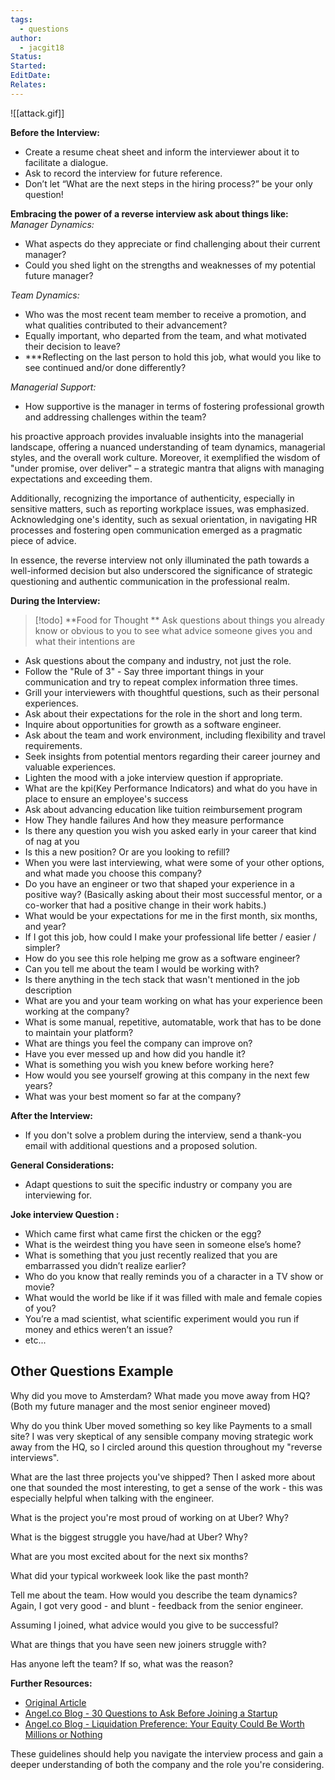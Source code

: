 ```yaml
---
tags:
  - questions
author:
  - jacgit18
Status: 
Started: 
EditDate: 
Relates:
---
```

![[attack.gif]]

**Before the Interview:**
- Create a resume cheat sheet and inform the interviewer about it to facilitate a dialogue.
- Ask to record the interview for future reference.
- Don’t let “What are the next steps in the hiring process?” be your only question!  

**Embracing the power of a reverse interview ask about things like:**
*Manager Dynamics:*
- What aspects do they appreciate or find challenging about their current manager?
- Could you shed light on the strengths and weaknesses of my potential future manager?

*Team Dynamics:*
- Who was the most recent team member to receive a promotion, and what qualities contributed to their advancement?
- Equally important, who departed from the team, and what motivated their decision to leave?
- ***Reflecting on the last person to hold this job, what would you like to see continued and/or done differently? 
 
 *Managerial Support:*
- How supportive is the manager in terms of fostering professional growth and addressing challenges within the team?

his proactive approach provides invaluable insights into the managerial landscape, offering a nuanced understanding of team dynamics, managerial styles, and the overall work culture. Moreover, it exemplified the wisdom of "under promise, over deliver" – a strategic mantra that aligns with managing expectations and exceeding them.

Additionally, recognizing the importance of authenticity, especially in sensitive matters, such as reporting workplace issues, was emphasized. Acknowledging one's identity, such as sexual orientation, in navigating HR processes and fostering open communication emerged as a pragmatic piece of advice.

In essence, the reverse interview not only illuminated the path towards a well-informed decision but also underscored the significance of strategic questioning and authentic communication in the professional realm.

**During the Interview:**
>[!todo] 
>**Food for Thought **
>Ask questions about things you already know or obvious to you to see what advice someone gives you and what their intentions are

- Ask questions about the company and industry, not just the role.
- Follow the "Rule of 3" - Say three important things in your communication and try to repeat complex information three times.
- Grill your interviewers with thoughtful questions, such as their personal experiences.
- Ask about their expectations for the role in the short and long term.
- Inquire about opportunities for growth as a software engineer.
- Ask about the team and work environment, including flexibility and travel requirements.
- Seek insights from potential mentors regarding their career journey and valuable experiences.
- Lighten the mood with a joke interview question if appropriate.
- What are the kpi(Key Performance Indicators) and what do you have in place to ensure an employee's success
- Ask about advancing education like tuition reimbursement program
- How They handle failures And how they measure performance
- Is there any question you wish you asked early in your career that kind of nag at you 
- Is this a new position? Or are you looking to refill?  
- When you were last interviewing, what were some of your other options, and what made you choose this company?  
- Do you have an engineer or two that shaped your experience in a positive way? (Basically asking about their most successful mentor, or a co-worker that had a positive change in their work habits.) 
- What would be your expectations for me in the first month, six months, and year?  
- If I got this job, how could I make your professional life better / easier / simpler?  
- How do you see this role helping me grow as a software engineer?  
- Can you tell me about the team I would be working with?  
- Is there anything in the tech stack that wasn't mentioned in the job description  
- What are you and your team working on what has your experience been working at the company?  
- What is some manual, repetitive, automatable, work that has to be done to maintain your platform?  
- What are things you feel the company can improve on?  
- Have you ever messed up and how did you handle it?  	
- What is something you wish you knew before working here?  
- How would you see yourself growing at this company in the next few years?  
- What was your best moment so far at the company?  

**After the Interview:**
- If you don't solve a problem during the interview, send a thank-you email with additional questions and a proposed solution.

**General Considerations:**
- Adapt questions to suit the specific industry or company you are interviewing for.


**Joke interview Question :**
- Which came first what came first the chicken or the egg?  
- What is the weirdest thing you have seen in someone else’s home?  
- What is something that you just recently realized that you are embarrassed you didn’t realize earlier?  
- Who do you know that really reminds you of a character in a TV show or movie?  
- What would the world be like if it was filled with male and female copies of you?  
- You’re a mad scientist, what scientific experiment would you run if money and ethics weren’t an issue?  
- etc...

## Other Questions Example

Why did you move to Amsterdam? What made you move away from HQ? (Both my future manager and the most senior engineer moved)  
  
Why do you think Uber moved something so key like Payments to a small site? I was very skeptical of any sensible company moving strategic work away from the HQ, so I circled around this question throughout my "reverse interviews".  
  
What are the last three projects you've shipped? Then I asked more about one that sounded the most interesting, to get a sense of the work - this was especially helpful when talking with the engineer.  
  
What is the project you're most proud of working on at Uber? Why?  
  
What is the biggest struggle you have/had at Uber? Why?  
  
What are you most excited about for the next six months?  
  
What did your typical workweek look like the past month?  
  
Tell me about the team. How would you describe the team dynamics? Again, I got very good - and blunt - feedback from the senior engineer.  
  
Assuming I joined, what advice would you give to be successful?  
  
What are things that you have seen new joiners struggle with?  
  
Has anyone left the team? If so, what was the reason?  
  

**Further Resources:**
- [Original Article](https://blog.pragmaticengineer.com/pragmatic-engineer-test/)
- [Angel.co Blog - 30 Questions to Ask Before Joining a Startup](https://angel.co/blog/30-questions-to-ask-before-joining-a-startup)
- [Angel.co Blog - Liquidation Preference: Your Equity Could Be Worth Millions or Nothing](https://angel.co/blog/liquidation-preference-your-equity-could-be-worth-millions-or-nothing)

These guidelines should help you navigate the interview process and gain a deeper understanding of both the company and the role you're considering.